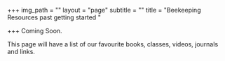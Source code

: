 +++
img_path = ""
layout = "page"
subtitle = ""
title = "Beekeeping Resources past getting started "

+++
Coming Soon. 

This page will have a list of our favourite books, classes, videos, journals and links. 